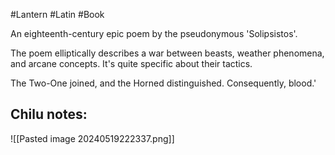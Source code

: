 #Lantern #Latin #Book 

An eighteenth-century epic poem by the pseudonymous 'Solipsistos'.

The poem elliptically describes a war between beasts, weather phenomena, and arcane concepts. It's quite specific about their tactics.

The Two-One joined, and the Horned distinguished. Consequently, blood.'

Chilu notes:
- 

![[Pasted image 20240519222337.png]]